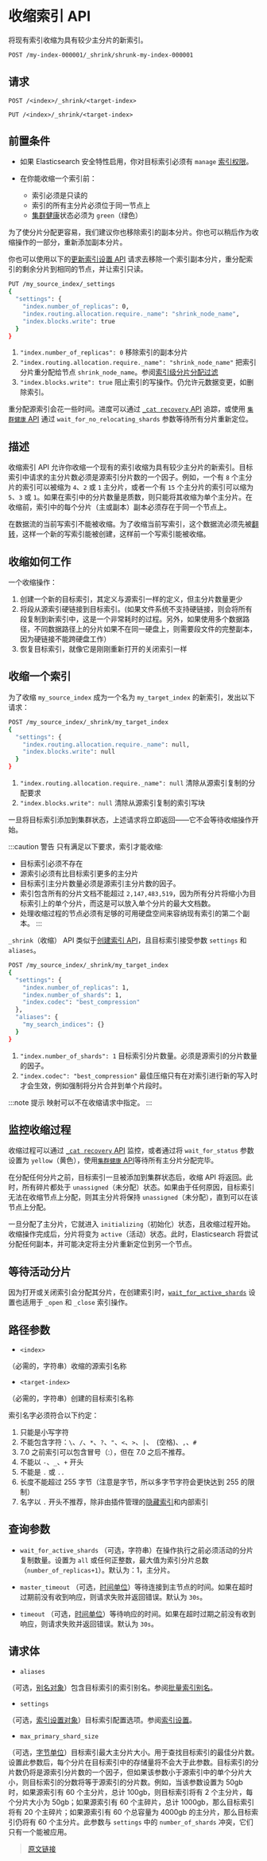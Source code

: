 # 收缩索引 API

将现有索引收缩为具有较少主分片的新索引。

```bash
POST /my-index-000001/_shrink/shrunk-my-index-000001
```

## 请求

`POST /<index>/_shrink/<target-index>`

`PUT /<index>/_shrink/<target-index>`

## 前置条件

- 如果 Elasticsearch 安全特性启用，你对目标索引必须有 `manage` [索引权限](/secure_the_elastic_statck/user_authorization/security_privileges#索引权限)。

- 在你能收缩一个索引前：
  - 索引必须是只读的
  - 索引的所有主分片必须位于同一节点上
  - [集群健康](/rest_apis/cluster_apis/cluster_health)状态必须为 `green`（绿色）

为了使分片分配更容易，我们建议你也移除索引的副本分片。你也可以稍后作为收缩操作的一部分，重新添加副本分片。

你也可以使用以下的[更新索引设置 API](/rest_apis/index_apis/update_index_settings) 请求去移除一个索引副本分片，重分配索引的剩余分片到相同的节点，并让索引只读。

```bash
PUT /my_source_index/_settings
{
  "settings": {
    "index.number_of_replicas": 0,
    "index.routing.allocation.require._name": "shrink_node_name",
    "index.blocks.write": true
  }
}
```

1. `"index.number_of_replicas": 0` 移除索引的副本分片
2. `"index.routing.allocation.require._name": "shrink_node_name"` 把索引分片重分配给节点 `shrink_node_name`。参阅[索引级分片分配过滤](/index_modules/index_shard_allocation/shard_allocation_filtering)
3. `"index.blocks.write": true` 阻止索引的写操作。仍允许元数据变更，如删除索引。

重分配源索引会花一些时间。进度可以通过 [`_cat recovery` API](/rest_apis/compact_and_aligned_text_apis/cat_recovery) 追踪，或使用 [`集群健康` API](/rest_apis/cluster_apis/cluster_health) 通过 `wait_for_no_relocating_shards` 参数等待所有分片重新定位。

## 描述

收缩索引 API 允许你收缩一个现有的索引收缩为具有较少主分片的新索引。目标索引中请求的主分片数必须是源索引分片数的一个因子。例如，一个有 `8` 个主分片的索引可以被缩为 `4`、`2` 或 `1` 主分片，或者一个有 `15` 个主分片的索引可以缩为 `5`、`3` 或 `1`。如果在索引中的分片数量是质数，则只能将其收缩为单个主分片。在收缩前，索引中的每个分片（主或副本）副本必须存在于同一个节点上。

在数据流的当前写索引不能被收缩。为了收缩当前写索引，这个数据流必须先被[翻转](/data_streams/data_streams#翻转)，这样一个新的写索引能被创建，这样前一个写索引能被收缩。

## 收缩如何工作

一个收缩操作：

1. 创建一个新的目标索引，其定义与源索引一样的定义，但主分片数量更少
2. 将段从源索引硬链接到目标索引。(如果文件系统不支持硬链接，则会将所有段复制到新索引中，这是一个非常耗时的过程。另外，如果使用多个数据路径，不同数据路径上的分片如果不在同一硬盘上，则需要段文件的完整副本，因为硬链接不能跨硬盘工作）
3. 恢复目标索引，就像它是刚刚重新打开的关闭索引一样

## 收缩一个索引

为了收缩 `my_source_index` 成为一个名为 `my_target_index` 的新索引，发出以下请求：

```bash
POST /my_source_index/_shrink/my_target_index
{
  "settings": {
    "index.routing.allocation.require._name": null,
    "index.blocks.write": null
  }
}
```

1. `"index.routing.allocation.require._name": null` 清除从源索引复制的分配要求
2. `"index.blocks.write": null` 清除从源索引复制的索引写块

一旦将目标索引添加到集群状态，上述请求将立即返回——它不会等待收缩操作开始。

:::caution 警告
只有满足以下要求，索引才能收缩:
- 目标索引必须不存在
- 源索引必须有比目标索引更多的主分片
- 目标索引主分片数量必须是源索引主分片数的因子。
- 索引包含所有的分片文档不能超过 `2,147,483,519`，因为所有分片将缩小为目标索引上的单个分片，而这是可以放入单个分片的最大文档数。
- 处理收缩过程的节点必须有足够的可用硬盘空间来容纳现有索引的第二个副本。
:::

`_shrink`（收缩） API 类似于[创建索引 API](/rest_apis/index_apis/create_index)，且目标索引接受参数 `settings` 和 `aliases`。

```bash
POST /my_source_index/_shrink/my_target_index
{
  "settings": {
    "index.number_of_replicas": 1,
    "index.number_of_shards": 1,
    "index.codec": "best_compression"
  },
  "aliases": {
    "my_search_indices": {}
  }
}
```

1. `"index.number_of_shards": 1` 目标索引分片数量。必须是源索引的分片数量的因子。
2. `"index.codec": "best_compression"` 最佳压缩只有在对索引进行新的写入时才会生效，例如强制将分片合并到单个片段时。

:::note 提示
映射可以不在收缩请求中指定。
:::

## 监控收缩过程

收缩过程可以通过 [`_cat recovery` API](/rest_apis/compact_and_aligned_text_apis/cat_recovery) 监控，或者通过将 `wait_for_status` 参数设置为 `yellow`（黄色），使用[`集群健康` API](/rest_apis/cluster_apis/cluster_health)等待所有主分片分配完毕。

在分配任何分片之前，目标索引一旦被添加到集群状态后，收缩 API 将返回。此时，所有碎片都处于 `unassigned`（未分配）状态。如果由于任何原因，目标索引无法在收缩节点上分配，则其主分片将保持 `unassigned`（未分配），直到可以在该节点上分配。

一旦分配了主分片，它就进入 `initializing`（初始化）状态，且收缩过程开始。收缩操作完成后，分片将变为 `active`（活动）状态。此时，Elasticsearch 将尝试分配任何副本，并可能决定将主分片重新定位到另一个节点。

## 等待活动分片

因为打开或关闭索引会分配其分片，在创建索引时，[`wait_for_active_shards`](/index_apis/create_index#等待活动分片) 设置也适用于 `_open` 和 `_close` 索引操作。

## 路径参数

- `<index>`

（必需的，字符串）收缩的源索引名称

- `<target-index>`

（必需的，字符串）创建的目标索引名称

索引名字必须符合以下约定：

1. 只能是小写字符
2. 不能包含字符：`\`、`/`、`*`、`?`、`"`、`<`、`>`、`|`、` `(空格)、`,`、`#`
3. 7.0 之前索引可以包含冒号（:），但在 7.0 之后不推荐。
4. 不能以 `-`、`_`、`+` 开头
5. 不能是 `.` 或 `..`
6. 长度不能超过 255 字节（注意是字节，所以多字节字符会更快达到 255 的限制）
7. 名字以 `.` 开头不推荐，除非由插件管理的[隐藏索引](/index_modules)和内部索引

## 查询参数

- `wait_for_active_shards`
（可选，字符串）在操作执行之前必须活动的分片复制数量。设置为 `all` 或任何正整数，最大值为索引分片总数（`number_of_replicas+1`）。默认为：1，主分片。

- `master_timeout`
（可选，[时间单位](/rest_apis/api_convention/common_options#时间单位)）等待连接到主节点的时间。如果在超时过期前没有收到响应，则请求失败并返回错误。默认为 `30s`。

- `timeout`
（可选，[时间单位](/rest_apis/api_convention/common_options#时间单位)）等待响应的时间。如果在超时过期之前没有收到响应，则请求失败并返回错误。默认为 `30s`。

## 请求体

- `aliases`

（可选，[别名对象](/rest_apis/idnex_apis/bulk_index_alias)）包含目标索引的索引别名。参阅[批量索引别名](/rest_apis/idnex_apis/bulk_index_alias)。

- `settings`

（可选，[索引设置对象](/index_modules#索引设置)）目标索引配置选项。参阅[索引设置](/index_modules#索引设置)。

- `max_primary_shard_size`

（可选，[字节单位](/rest_apis/api_convention/common_options#字节大小单位)）目标索引最大主分片大小。用于查找目标索引的最佳分片数。设置此参数后，每个分片在目标索引中的存储量将不会大于此参数。目标索引的分片数仍将是源索引分片数的一个因子，但如果该参数小于源索引中的单个分片大小，则目标索引的分数将等于源索引的分片数。例如，当该参数设置为 50gb 时，如果源索引有 60 个主分片，总计 100gb，则目标索引将有 2 个主分片，每个分片大小为 50gb；如果源索引有 60 个主碎片，总计 1000gb，那么目标索引将有 20 个主碎片；如果源索引有 60 个总容量为 4000gb 的主分片，那么目标索引仍将有 60 个主分片。此参数与 `settings` 中的 `number_of_shards` 冲突，它们只有一个能被应用。

> [原文链接](https://www.elastic.co/guide/en/elasticsearch/reference/current/indices-shrink-index.html)
